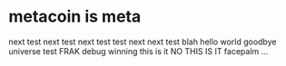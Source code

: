 # metacoin is meta

next test
next test
next test
test next
next test
blah
hello world
goodbye universe
test
FRAK
debug winning
this is it
NO THIS IS IT
facepalm
...
